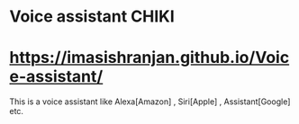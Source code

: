 # Voice assistant CHIKI
# https://imasishranjan.github.io/Voice-assistant/
This is a voice assistant like Alexa[Amazon] , Siri[Apple] , Assistant[Google] etc.
